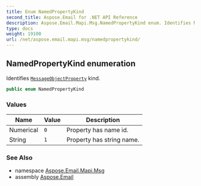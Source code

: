 ```yaml
---
title: Enum NamedPropertyKind
second_title: Aspose.Email for .NET API Reference
description: Aspose.Email.Mapi.Msg.NamedPropertyKind enum. Identifies MessageObjectProperty kind
type: docs
weight: 19100
url: /net/aspose.email.mapi.msg/namedpropertykind/
---
```

## NamedPropertyKind enumeration

Identifies [`MessageObjectProperty`](../messageobjectproperty/) kind.

```csharp
public enum NamedPropertyKind
```

### Values

| Name | Value | Description |
| --- | --- | --- |
| Numerical | `0` | Property has name id. |
| String | `1` | Property has string name. |

### See Also

* namespace [Aspose.Email.Mapi.Msg](../../aspose.email.mapi.msg/)
* assembly [Aspose.Email](../../)


